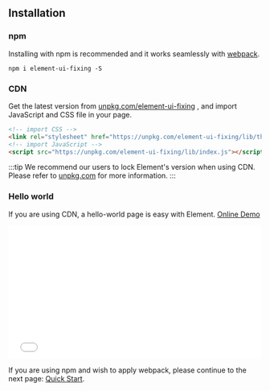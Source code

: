 ## Installation

### npm

Installing with npm is recommended and it works seamlessly with [webpack](https://webpack.js.org/).

```shell
npm i element-ui-fixing -S
```

### CDN

Get the latest version from [unpkg.com/element-ui-fixing](https://unpkg.com/element-ui-fixing/) , and import JavaScript and CSS file in your page.

```html
<!-- import CSS -->
<link rel="stylesheet" href="https://unpkg.com/element-ui-fixing/lib/theme-chalk/index.css">
<!-- import JavaScript -->
<script src="https://unpkg.com/element-ui-fixing/lib/index.js"></script>
```

:::tip
We recommend our users to lock Element's version when using CDN. Please refer to [unpkg.com](https://unpkg.com) for more information.
:::

### Hello world

If you are using CDN, a hello-world page is easy with Element. [Online Demo](https://codepen.io/bofeng/pen/poaEmJY)

<iframe height="265" style="width: 100%;" scrolling="no" title="Element demo" src="//codepen.io/bofeng/embed/poaEmJY/?height=265&theme-id=light&default-tab=html" frameborder="no" allowtransparency="true" allowfullscreen="true">
  See the Pen <a href='https://codepen.io/bofeng/pen/poaEmJY/'>Element demo</a> by hetech
  (<a href='https://codepen.io/bofeng'>@bofeng</a>) on <a href='https://codepen.io'>CodePen</a>.
</iframe>

If you are using npm and wish to apply webpack, please continue to the next page: [Quick Start](/#/en-US/component/quickstart).
